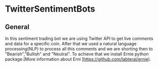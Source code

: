 # TwitterSentimentBots

## General
In this sentiment trading bot we are using Twitter API to get live comments and data for a specific coin. After that we used a natural language processing(NLP) to process all this comments and we are shorting then to "Bearish","Bullish" and "Neutral". To achieve that we install Ernie python package.[More information about Erni ]https://github.com/labteral/ernie).
